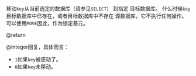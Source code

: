 移动`key`从当前选定的数据库（请参见`SELECT`） 到指定
目标数据库。
什么时候`key`目标数据库中已存在，或者目标数据库中不存在
源数据库，它不执行任何操作。
可以使用`MOVE`因此，作为锁定基元。

@return

@integer回复，具体而言：

*   `1`如果`key`被感动了。
*   `0`如果`key`未移动。
